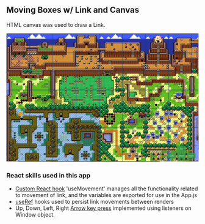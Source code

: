 ## Moving Boxes w/ Link and Canvas

HTML canvas was used to draw a Link. 

![Alt Text](https://github.com/venky4c/moving-link/blob/master/src/MovingLink.gif)

### React skills used in this app

- [Custom React hook](https://github.com/venky4c/moving-link/blob/master/src/components/useMovement.js) 'useMovement' manages all the functionality related to movement of link, and the variables are exported for use in the App.js
- [useRef](https://github.com/venky4c/moving-link/blob/master/src/App.js) hooks used to persist link movements between renders
- Up, Down, Left, Right [Arrow key press](https://github.com/venky4c/moving-link/blob/master/src/components/useMovement.js) implemented using listeners on Window object.
 
 
